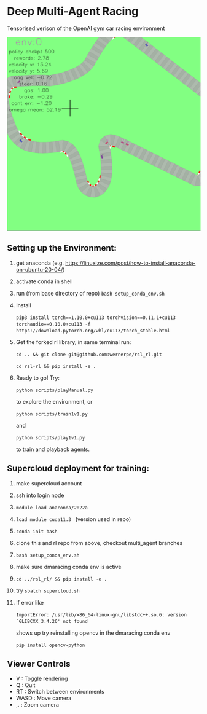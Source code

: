 # Deep Multi-Agent Racing
Tensorised verison of the OpenAI gym car racing environment

![plot](media/env.png )
## Setting up the Environment: 
1. get anaconda (e.g. https://linuxize.com/post/how-to-install-anaconda-on-ubuntu-20-04/)
2. activate conda in shell
3. run (from base directory of repo) ```bash setup_conda_env.sh```
4. Install

    ```pip3 install torch==1.10.0+cu113 torchvision==0.11.1+cu113 torchaudio==0.10.0+cu113 -f https://download.pytorch.org/whl/cu113/torch_stable.html```
5. Get the forked rl library, in same terminal run:

    ```cd .. && git clone git@github.com:wernerpe/rsl_rl.git```

    ```cd rsl-rl && pip install -e . ```

6. Ready to go! Try:

    ```python scripts/playManual.py```  

    to explore the environment, or 

    ```python scripts/train1v1.py```
    
    and 

    ```python scripts/play1v1.py```
    
    to train and playback agents.

## Supercloud deployment for training:
1. make supercloud account
2. ssh into login node
3. ```module load anaconda/2022a```
4. ```load module cuda11.3 ``` (version used in repo)
5. ```conda init bash``` 
6. clone this and rl repo from above, checkout multi_agent branches
7. ```bash setup_conda_env.sh```
8. make sure dmaracing conda env is active
9. ```cd ../rsl_rl/ && pip install -e . ```
10. try ```sbatch supercloud.sh``` 
11. If error like 

    ```ImportError: /usr/lib/x86_64-linux-gnu/libstdc++.so.6: version `GLIBCXX_3.4.26' not found``` 

    shows up try reinstalling opencv in the dmaracing conda env

    ```pip install opencv-python```

## Viewer Controls

* V     : Toggle rendering
* Q     : Quit
* RT    : Switch between environments
* WASD  : Move camera
* ,.    : Zoom camera
